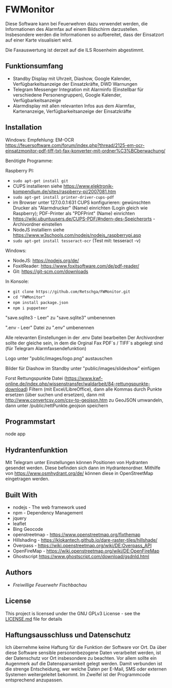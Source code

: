 ﻿# FWMonitor

Diese Software kann bei Feuerwehren dazu verwendet werden, die Informationen des Alarmfax auf einem Bildschirm darzustellen. 
Insbesondere werden die Informationen so aufbereitet, dass der Einsatzort auf einer Karte visualisiert wird.

Die Faxauswertung ist derzeit auf die ILS Rosenheim abgestimmt.

## Funktionsumfang

* Standby Display mit Uhrzeit, Diashow, Google Kalender, Verfügbarkeitsanzeige der Einsatzkräfte, DWD Warnungen
* Telegram Messenger Integration mit Alarminfo (Einstellbar für verschiedene Personengruppen), Google Kalender, Verfügbarkeitsanzeige
* Alarmdisplay mit allen relevanten Infos aus dem Alarmfax, Kartenanzeige, Verfügbarkeitsanzeige der Einsatzkräfte

## Installation

Windows: Empfehlung: EM-OCR https://feuersoftware.com/forum/index.php?thread/2125-em-ocr-einsatzmonitor-pdf-tiff-txt-fax-konverter-mit-ordner%C3%BCberwachung/

Benötigte Programme:

Raspberry PI: 
 - `sudo apt-get install git`
 - CUPS installieren siehe https://www.elektronik-kompendium.de/sites/raspberry-pi/2007081.htm 
 - `sudo apt-get install printer-driver-cups-pdf`
 - im Browser unter 127.0.0.1:631 CUPS konfigurieren: gewünschten Drucker als "Alarmdrucker" (Name) einrichten 
   (Login gleich wie Raspberry); PDF-Printer als "PDFPrint" (Name) einrichten 
 - https://wiki.ubuntuusers.de/CUPS-PDF/#ndern-des-Speicherorts - Archivordner einstellen
 - NodeJS installiern siehe https://www.w3schools.com/nodejs/nodejs_raspberrypi.asp
 - `sudo apt-get install tesseract-ocr`  (Test mit: tesseract -v)
 
Windows:			  
 - NodeJS: https://nodejs.org/de/
 - FoxitReader: https://www.foxitsoftware.com/de/pdf-reader/
 - Git: https://git-scm.com/downloads


In Konsole:
 - `git clone https://github.com/Retschga/FWMonitor.git`
 - `cd "FWMonitor"`
 - `npm install package.json`
 - `npm i puppeteer`

"save.sqlite3 - Leer" zu "save.sqlite3" umbenennen

".env - Leer" Datei zu ".env" umbenennen

Alle relevanten Einstellungen in der .env Datei bearbeiten
Der Archivordner sollte der gleiche sein, in dem die Orginal Fax PDF´s / TIFF´s abgelegt sind (für Telegram Alarmfaxsendefunktion)

Logo unter "public/images/logo.png" austauschen

Bilder für Diashow im Standby unter "public/images/slideshow" einfügen

Forst Rettungspunkte Datei  (https://www.kwf-online.de/index.php/wissenstransfer/waldarbeit/84-rettungspunkte-download) Filtern (mit Excel/LibreOffice), dann
alle Kommas durch Punkte ersetzen (über suchen und ersetzen), dann mit http://www.convertcsv.com/csv-to-geojson.htm zu GeoJSON umwandeln, 
dann unter /public/rettPunkte.geojson speichern


## Programmstart

node app

## Hydrantenfunktion

Mit Telegram unter Einstellungen können Positionen von Hydranten gesendet werden.
Diese befinden sich dann im Hydrantenordner. Mithilfe von https://www.osmhydrant.org/de/ können diese
in OpenStreetMap eingetragen werden.

## Built With

* nodejs - The web framework used
* npm - Dependency Management
* jquery
* leaflet
* Bing Geocode
* openstreetmap - https://www.openstreetmap.org/fixthemap
*   Hillshading - https://klokantech.github.io/dare-raster-tiles/hillshade/
* 	Overpass - https://wiki.openstreetmap.org/wiki/DE:Overpass_API
* 	OpenFireMap - https://wiki.openstreetmap.org/wiki/DE:OpenFireMap
* Ghostscript https://www.ghostscript.com/download/gsdnld.html


## Authors

*  *Freiwillige Feuerwehr Fischbachau*

## License

This project is licensed under the GNU GPLv3  License - see the [LICENSE.md](LICENSE.md) file for details

## Haftungsausschluss und Datenschutz

Ich übernehme keine Haftung für die Funktion der Software vor Ort. Da über diese Software sensible personenbezogene Daten verarbeitet werden, ist der Datenschutz vor Ort insbesondere zu beachten. Vor allem sollte ein Augenmerk auf die Datensparsamkeit gelegt werden. Damit verbunden ist die strenge Entscheidung, wer welche Daten per E-Mail, SMS oder externen Systemen weitergeleitet bekommt. Im Zweifel ist der Programmcode entsprechend anzupassen.

